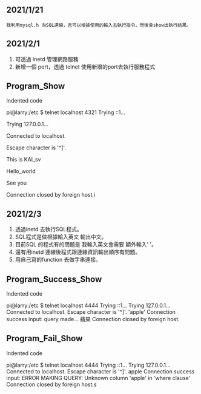 ## 2021/1/21
    我利用mysql.h 向SQL連線，且可以根據使用的輸入去執行指令，然後會show出執行結果。
## 2021/2/1
1. 可透過 inetd 管理網路服務
2. 新增一個 port，透過 telnet 使用新增的port去執行服務程式

## Program_Show

Indented code

pi@larry:/etc $ telnet localhost 4321
Trying ::1...

Trying 127.0.0.1...

Connected to localhost.

Escape character is '^]'.

This is KAI_sv

Hello_world

See you

Connection closed by foreign host.i

## 2021/2/3
1. 透過inetd 去執行SQL程式。
2. SQL程式是做根據輸入英文 輸出中文。
3. 目前SQL 的程式有的問題是 我輸入英文會需要 額外輸入' '。
4. 還有用inetd 連線後程式跟連線資訊輸出順序有問題。
5. 用自己寫的function 去做字串連接。

## Program_Success_Show

Indented code

pi@larry:/etc $ telnet localhost  4444
Trying ::1...
Trying 127.0.0.1...
Connected to localhost.
Escape character is '^]'.
'apple'
Connection success
input:
query made...
     蘋果
Connection closed by foreign host.

## Program_Fail_Show

Indented code

pi@larry:/etc $ telnet localhost  4444
Trying ::1...
Trying 127.0.0.1...
Connected to localhost.
Escape character is '^]'.
apple
Connection success
input:
ERROR MAKING QUERY: Unknown column 'apple' in 'where clause'
Connection closed by foreign host.s











